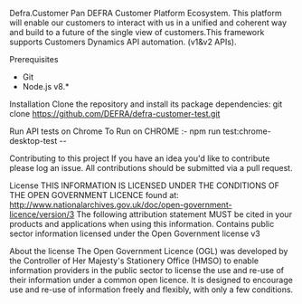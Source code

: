 Defra.Customer
Pan DEFRA Customer Platform Ecosystem. This platform will enable our customers to interact with us in a unified and coherent way and build to a future of the single view of customers.This framework supports Customers Dynamics API automation. (v1&v2 APIs).


Prerequisites
* Git
* Node.js v8.*


Installation
Clone the repository and install its package dependencies:
git clone https://github.com/DEFRA/defra-customer-test.git

Run API tests on Chrome
To Run on CHROME :- npm run test:chrome-desktop-test -- 

Contributing to this project
If you have an idea you'd like to contribute please log an issue.
All contributions should be submitted via a pull request.

License
THIS INFORMATION IS LICENSED UNDER THE CONDITIONS OF THE OPEN GOVERNMENT LICENCE found at:
http://www.nationalarchives.gov.uk/doc/open-government-licence/version/3
The following attribution statement MUST be cited in your products and applications when using this information.
Contains public sector information licensed under the Open Government license v3

About the license
The Open Government Licence (OGL) was developed by the Controller of Her Majesty's Stationery Office (HMSO) to enable information providers in the public sector to license the use and re-use of their information under a common open licence.
It is designed to encourage use and re-use of information freely and flexibly, with only a few conditions.
